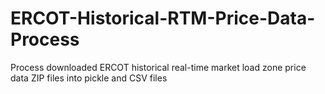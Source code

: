# ERCOT-Historical-RTM-Price-Data-Process
Process downloaded ERCOT historical real-time market load zone price data ZIP files into pickle and CSV files
